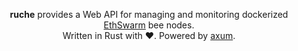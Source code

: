 <p align="center">
    <strong>ruche</strong> provides a Web API for managing and monitoring dockerized <a href="https://www.ethswarm.org/" target="_blank">EthSwarm</a> bee nodes.
    <br/>Written in Rust with ❤️. Powered by <a href="https://github.com/tokio-rs/axum" target="_blank">axum</a>.
</p>